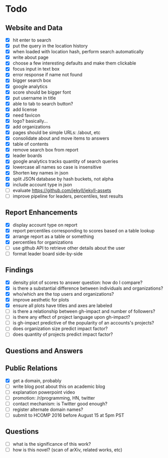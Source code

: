 # Todo

## Website and Data

- [x] hit enter to search
- [x] put the query in the location history
- [x] when loaded with location hash, perform search automatically
- [x] write about page
- [x] choose a few interesting defaults and make them clickable
- [x] focus input in text box
- [x] error response if name not found
- [x] bigger search box
- [x] google analytics
- [x] score should be bigger font
- [x] put username in title
- [x] able to tab to search button?
- [x] add license
- [x] need favicon
- [x] logo? basically...
- [x] add organizations
- [x] pages should be simple URLs: /about, etc
- [x] consolidate about and move items to answers
- [x] table of contents
- [x] remove search box from report
- [x] leader boards
- [x] google analytics tracks quantity of search queries
- [x] lowercase all names so case is insensitive
- [x] Shorten key names in json
- [x] split JSON database by hash buckets, not alpha
- [x] include account type in json
- [ ] evaluate https://github.com/jekyll/jekyll-assets
- [ ] improve pipeline for leaders, percentiles, test results

## Report Enhancements

- [x] display account type on report
- [x] report percentiles corresponding to scores based on a table lookup
- [x] arrange report as a table or something
- [x] percentiles for organizations
- [ ] use github API to retrieve other details about the user
- [ ] format leader board side-by-side

## Findings

<!-- results and discussion -->

- [x] density plot of scores to answer question: how do I compare?
- [x] is there a substantial difference between individuals and organizations?
- [x] who/which are the top users and organizations?
- [x] improve aesthetic for plots
- [x] ensure all plots have titles and axes are labeled
- [ ] is there a relationship between gh-impact and number of followers?
- [ ] is there any effect of project language upon gh-impact?
- [ ] is gh-impact predictive of the popularity of an accounts's projects?
- [ ] does organization size predict impact factor?
- [ ] does quantity of projects predict impact factor?

## Questions and Answers

<!-- intro, background, methods -->

## Public Relations

- [x] get a domain, probably
- [ ] write blog post about this on academic blog
- [ ] explanation powerpoint video
- [ ] promotion: /r/programming, HN, twitter
- [ ] contact mechanism: is Twitter good enough?
- [ ] register alternate domain names?
- [ ] submit to HCOMP 2016 before August 15 at 5pm PST

## Questions

- [ ] what is the significance of this work?
- [ ] how is this novel?  (scan of arXiv, related works, etc)
